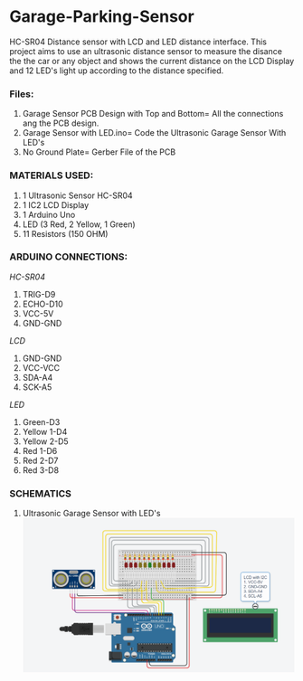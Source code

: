 # Garage-Parking-Sensor
HC-SR04 Distance sensor with LCD and LED distance interface. This project aims to use an ultrasonic distance sensor to measure the disance the the car or any object and shows the current distance on the LCD Display and 12 LED's light up according to the distance specified. 

### Files:
1. Garage Sensor PCB Design with Top and Bottom= All the connections ang the PCB design. 
2. Garage Sensor with LED.ino= Code the Ultrasonic Garage Sensor With LED's 
3. No Ground Plate= Gerber File of the PCB

### MATERIALS USED:
1. 1 Ultrasonic Sensor HC-SR04
2. 1 IC2 LCD Display
3. 1 Arduino Uno
4. LED (3 Red, 2 Yellow, 1 Green)
5. 11 Resistors (150 OHM)

### ARDUINO CONNECTIONS:
*HC-SR04*
1. TRIG-D9
2. ECHO-D10
3. VCC-5V
4. GND-GND

*LCD*                 
1. GND-GND
2. VCC-VCC
3. SDA-A4
4. SCK-A5

*LED*
1. Green-D3
2. Yellow 1-D4
3. Yellow 2-D5
4. Red 1-D6
5. Red 2-D7
6. Red 3-D8

### SCHEMATICS
1. Ultrasonic Garage Sensor with LED's
![alt text](https://github.com/detective-owl/Garage-Parking-Sensor/blob/main/Images/Garage%20Sensor%20Schematics.png)
